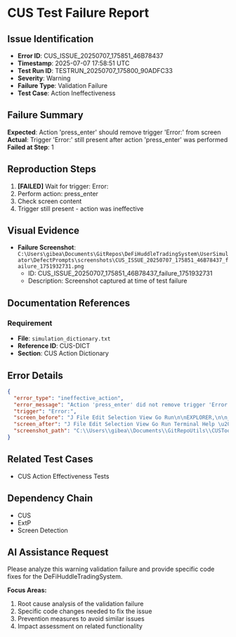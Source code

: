 # CUS Test Failure Report

## Issue Identification
- **Error ID**: CUS_ISSUE_20250707_175851_46B78437
- **Timestamp**: 2025-07-07 17:58:51 UTC
- **Test Run ID**: TESTRUN_20250707_175800_90ADFC33
- **Severity**: Warning
- **Failure Type**: Validation Failure
- **Test Case**: Action Ineffectiveness

## Failure Summary
**Expected**: Action 'press_enter' should remove trigger 'Error:' from screen
**Actual**: Trigger 'Error:' still present after action 'press_enter' was performed
**Failed at Step**: 1

## Reproduction Steps
1. **[FAILED]** Wait for trigger: Error:
2. Perform action: press_enter
3. Check screen content
4. Trigger still present - action was ineffective

## Visual Evidence
- **Failure Screenshot**: `C:\Users\gibea\Documents\GitRepos\DeFiHuddleTradingSystem\UserSimulator\DefectPrompts\screenshots\CUS_ISSUE_20250707_175851_46B78437_failure_1751932731.png`
  - ID: CUS_ISSUE_20250707_175851_46B78437_failure_1751932731
  - Description: Screenshot captured at time of test failure

## Documentation References
### Requirement
- **File**: `simulation_dictionary.txt`
- **Reference ID**: CUS-DICT
- **Section**: CUS Action Dictionary

## Error Details
```json
{
  "error_type": "ineffective_action",
  "error_message": "Action 'press_enter' did not remove trigger 'Error:' from screen",
  "trigger": "Error:",
  "screen_before": "J File Edit Selection View Go Run\n\nEXPLORER,\n\n_ExtPStartupManual.bat\n5 _ExtPStartupVisible.bat\n\n\u00ae AdvancedTestExecutor.py\n Alternative_Test_Anchoring_Concepts.md\n\u00ae AutomatedRemediationSystem.py\n BrainstormDialog2.md\n\n\u00ae CUS baseline_clean.py\n\n\u00a5 CUS _ExtP_Testing_Guide.md\n\n\u00ae CUS old_broken.py\n\n\u00ae CUSpy",
  "screen_after": "J File Edit Selection View Go Run Terminal Help \u20ac5 P GitRepoUtils By eanoaga - x\nEXPLORER \u00ae CUSpy [2] X \u2014 @ CUS baseline clean.py U Dy aaQ- CHAT 27\u00a2E+39\nFeGS Fetun Wie (F Cus.py wu vel Wat Whe UUW jULUsmY Hon WIRD\n5 correctly:\nVG. Deactivate EMERGENCY STOP\n4. Show EMERGENCY STOP status\nNS. Exit wiza",
  "screenshot_path": "C:\\Users\\gibea\\Documents\\GitRepoUtils\\CUSTool\\Logs\\Screenshots\\screenshot_1751932728.png"
}
```

## Related Test Cases
- CUS Action Effectiveness Tests

## Dependency Chain
- CUS
- ExtP
- Screen Detection

## AI Assistance Request

Please analyze this warning validation failure and provide specific code fixes for the DeFiHuddleTradingSystem.

**Focus Areas:**
1. Root cause analysis of the validation failure
2. Specific code changes needed to fix the issue
3. Prevention measures to avoid similar issues
4. Impact assessment on related functionality